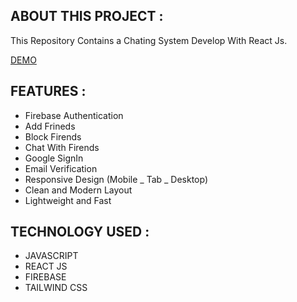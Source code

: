 ## ABOUT THIS PROJECT :

This Repository Contains a Chating System Develop With React Js.

[DEMO](https://react-firebse-chat-app.netlify.app/)

## FEATURES :

- Firebase Authentication
- Add Frineds
- Block Firends
- Chat With Firends
- Google SignIn
- Email Verification
- Responsive Design (Mobile _ Tab _ Desktop)
- Clean and Modern Layout
- Lightweight and Fast

## TECHNOLOGY USED :

- JAVASCRIPT
- REACT JS
- FIREBASE
- TAILWIND CSS

